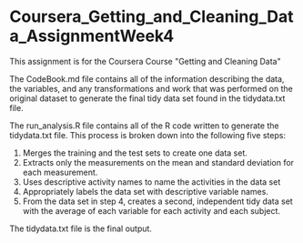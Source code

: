 # Coursera_Getting_and_Cleaning_Data_AssignmentWeek4
This assignment is for the Coursera Course "Getting and Cleaning Data"

The CodeBook.md file contains all of the information describing the data, the variables, and any transformations and work that was performed on the original dataset to generate the final tidy data set found in the tidydata.txt file. 

The run_analysis.R file contains all of the R code written to generate the tidydata.txt file. This process is broken down into the following five steps: 
1. Merges the training and the test sets to create one data set.
2. Extracts only the measurements on the mean and standard deviation for each measurement.
3. Uses descriptive activity names to name the activities in the data set
4. Appropriately labels the data set with descriptive variable names.
5. From the data set in step 4, creates a second, independent tidy data set with the average of each variable for each activity and each subject.

The tidydata.txt file is the final output. 
